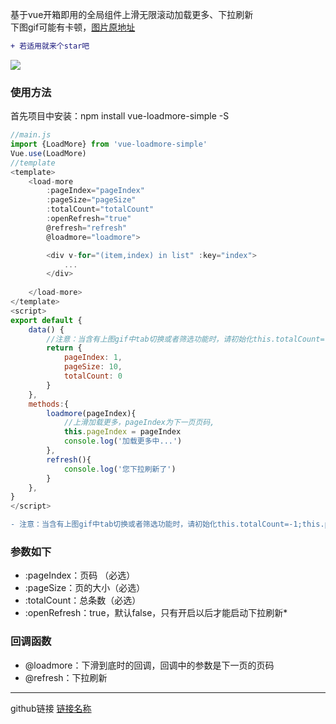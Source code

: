 ﻿基于vue开箱即用的全局组件上滑无限滚动加载更多、下拉刷新  
下图gif可能有卡顿，[图片原地址](https://file.40017.cn/tcyp/tz/refresh2.gif)  
```diff
+ 若适用就来个star吧
```

  ![](https://file.40017.cn/tcyp/tz/refresh2.gif)

### 使用方法
首先项目中安装：npm install vue-loadmore-simple -S
```javascript
//main.js
import {LoadMore} from 'vue-loadmore-simple'
Vue.use(LoadMore)
//template
<template>
    <load-more 
        :pageIndex="pageIndex" 
        :pageSize="pageSize" 
        :totalCount="totalCount" 
        :openRefresh="true"
        @refresh="refresh"
        @loadmore="loadmore">

        <div v-for="(item,index) in list" :key="index">
            ...
        </div>
        
    </load-more>
</template>
<script>
export default {
    data() {
        //注意：当含有上图gif中tab切换或者筛选功能时，请初始化this.totalCount=-1;this.pageIndex=1
        return {
            pageIndex: 1,
            pageSize: 10,
            totalCount: 0
        }
    },
    methods:{
        loadmore(pageIndex){
            //上滑加载更多，pageIndex为下一页页码,
            this.pageIndex = pageIndex
            console.log('加载更多中...')
        },
        refresh(){
            console.log('您下拉刷新了')
        }
    },
}
</script>

```
```diff
- 注意：当含有上图gif中tab切换或者筛选功能时，请初始化this.totalCount=-1;this.pageIndex=1 
```
### 参数如下
  *  :pageIndex：页码 （必选）
  *  :pageSize：页的大小（必选）
  *  :totalCount：总条数（必选）
  *  :openRefresh：true，默认false，只有开启以后才能启动下拉刷新* 
 
### 回调函数
  *  @loadmore：下滑到底时的回调，回调中的参数是下一页的页码
  *  @refresh：下拉刷新

***
github链接
[链接名称](https://github.com/tanagag/vue-loadmore-simple)
